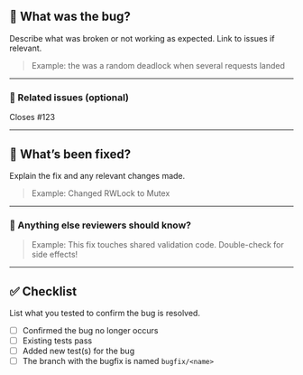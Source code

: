 ## 🧩 What was the bug?

Describe what was broken or not working as expected. Link to issues if relevant.

> Example: the was a random deadlock when several requests landed

---

### 📎 Related issues (optional)

Closes #123

---

## 🔧 What’s been fixed?

Explain the fix and any relevant changes made.

> Example: Changed RWLock to Mutex

---

### 💬 Anything else reviewers should know?

> Example: This fix touches shared validation code. Double-check for side effects!

---

## ✅ Checklist

List what you tested to confirm the bug is resolved.

- [ ] Confirmed the bug no longer occurs
- [ ] Existing tests pass
- [ ] Added new test(s) for the bug
- [ ] The branch with the bugfix is named `bugfix/<name>`